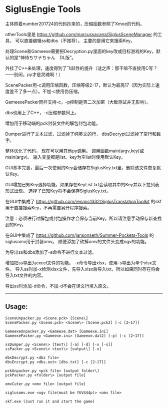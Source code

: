 # SiglusEngie Tools

主体照着number201724的代码抄来的，压缩函数参照了Xmoe的代码。

otherTools里是 https://github.com/marcussacana/SiglusSceneManager 的工具，
可以直接编辑ss和dbs（不推荐）。
主要的是用它来搜索Key。

处理Scene和Gameexe需要把Decryption.py里面的key改成目标游戏的Key，默认的是“神待ちサナちゃん　DL版”。

外挂了C++来处理，速度得到了飞跃性的提升（谜之声：那干嘛不直接用C写？——别闹，py才是灵魂啊！）

ScenePacker用-c调用压缩函数，压缩等级2-17，默认为最高17（因为实际上速度差不了多一点）。不加-c使用伪压缩。

GameexePacker同样支持-c，-p控制是否二次加密（大致测试并无影响）。

dbs也用上了C++，-c压缩参数同上。

增加用于移动端的pck封装文件的解包封包功能。

Dumper进行了文本过滤，过滤掉了纯英文的行，
dbsDecrypt过滤掉了空行和数字。

整体优化了代码， 现在可以用其他py调用。
调用函数main(argv,key)或main(argv)。
输入变量都是list。key为空list时使用默认Key。

GUI基本完善，最后一次使用的Key会储存在SiglusKey.txt里，删除该文件恢复默认Key。

GUI增加已知Key选择功能，如果存在KeyList.txt会读取其中的Key并以下拉列表形式出现。
选择了已知Key将不会保存SiglusKey.txt。

在GUI中集成了 https://github.com/renanc1332/SiglusTranslationToolkit 的skf用于直接搜索Key，不再需要另开程序搜索。

注意：必须进行过解包或封包操作才会保存当前Key。所以请注意手动保存新查找到的Key。

在GUI中集成了 https://github.com/jansonseth/Summer-Pockets-Tools 的siglusomv用于封装omv。
顺便添加了砍掉omv的文件头变成ogv的功能。

为导出ss和dbs添加了-a命令不进行文本过滤。

增加把ss导出为excel文件的功能。
-x命令导出xlsx，使用-s导出为单个xlsx文件。
导入ss时加-x检测xlsx文件，先导入xlsx后导入txt，所以如果同时存在将会导入txt文件的内容。

导出ss时添加-d命令，不加-d不会在译文行填入原文。

***
## Usage:
```
SceneUnpacker.py <Scene.pck> [Scene\]
ScenePacker.py <Scene.pck> <Scene\> [Scene.pck2] [-c [2~17]]

GameexeUnpacker.py <Gameexe.dat> [Gameexe.ini]
GameexePacker.py <Gameexe.ini> [Gameexe.dat2] [-p] [-c [2~17]]

ssDumper.py <Scene\> [text\] [-a] [-d] [-x [-s]]
ssPacker.py <Scene\> <text\> [output\] [-x]

dbsDecrypt.py <dbs file>
dbsEncrypt.py <dbs.out> [dbs.txt] [-c [2~17]]

pckUnpacker.py <pck file> [output folder\]
pckPacker.py <folder\> [output file]

omvCuter.py <omv file> [output file]

siglusomv.exe <ogv file(must be YUV444p)> <omv file>

skf.exe (Just run it and start the game)
```
